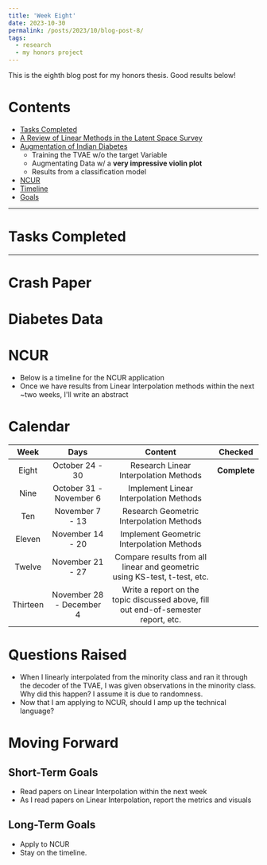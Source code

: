 ```yaml
---
title: 'Week Eight'
date: 2023-10-30
permalink: /posts/2023/10/blog-post-8/
tags:
  - research
  - my honors project
---
```


This is the eighth blog post for my honors thesis. Good results below!

# Contents

- [Tasks Completed](#tasks)
- [A Review of Linear Methods in the Latent Space Survey](#latent)
- [Augmentation of Indian Diabetes](#diabetes)
    - Training the TVAE w/o the target Variable
    - Augmentating Data w/ a **very impressive violin plot**
    - Results from a classification model
- [NCUR](#ncur)
- [Timeline](#calendar)
- [Goals](#goals)


---


<a name="tasks"></a>
# Tasks Completed 


---


<a name="crash"></a>
# Crash Paper

<a name="diabetes"></a>
# Diabetes Data

<a name="ncur"></a>
# NCUR
- Below is a timeline for the NCUR application
- Once we have results from Linear Interpolation methods within the next ~two weeks, I'll write an abstract




<a name="calendar"></a>
# Calendar

| Week | Days    | Content    | Checked |
| :---:   | :---: | :---: | :---: |
| Eight | October 24 - 30   | Research Linear Interpolation Methods   | **Complete** | 
| Nine | October 31 - November 6   | Implement Linear Interpolation Methods   | |
| Ten | November 7 - 13   | Research Geometric Interpolation Methods   | |
| Eleven | November 14 - 20   | Implement Geometric Interpolation Methods  | |
| Twelve | November 21 - 27   | Compare results from all linear and geometric using KS-test, t-test, etc.  | |
| Thirteen | November 28 - December 4   | Write a report on the topic discussed above, fill out end-of-semester report, etc.   | |





<a name="questions"></a>
# Questions Raised
- When I linearly interpolated from the minority class and ran it through the decoder of the TVAE, I was given observations in the minority class. Why did this happen? I assume it is due to randomness.
- Now that I am applying to NCUR, should I amp up the technical language?

<a name="moving"></a>
# Moving Forward

## Short-Term Goals
- Read papers on Linear Interpolation within the next week
- As I read papers on Linear Interpolation, report the metrics and visuals


## Long-Term Goals
- Apply to NCUR
- Stay on the timeline.
